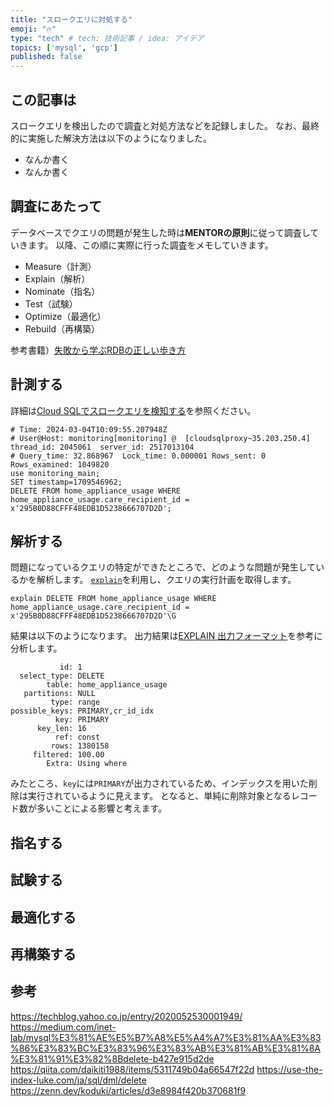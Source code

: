 ```yaml
---
title: "スロークエリに対処する"
emoji: "🔥"
type: "tech" # tech: 技術記事 / idea: アイデア
topics: ['mysql', 'gcp']
published: false
---
```


## この記事は
スロークエリを検出したので調査と対処方法などを記録しました。
なお、最終的に実施した解決方法は以下のようになりました。

- なんか書く
- なんか書く

## 調査にあたって
データベースでクエリの問題が発生した時は**MENTORの原則**に従って調査していきます。
以降、この順に実際に行った調査をメモしていきます。
- Measure（計測）
- Explain（解析）
- Nominate（指名）
- Test（試験）
- Optimize（最適化）
- Rebuild（再構築）

参考書籍）[失敗から学ぶRDBの正しい歩き方](https://gihyo.jp/book/2019/978-4-297-10408-5)

## 計測する
詳細は[Cloud SQLでスロークエリを検知する](https://zenn.dev/welmo/articles/slow-query-log-on-cloud-sql)を参照ください。

```
# Time: 2024-03-04T10:09:55.207948Z
# User@Host: monitoring[monitoring] @  [cloudsqlproxy~35.203.250.4]  thread_id: 2045061  server_id: 2517013104
# Query_time: 32.868967  Lock_time: 0.000001 Rows_sent: 0  Rows_examined: 1049820
use monitoring_main;
SET timestamp=1709546962;
DELETE FROM home_appliance_usage WHERE home_appliance_usage.care_recipient_id = x'295B0D88CFFF48EDB1D5238666707D2D';
```

## 解析する
問題になっているクエリの特定ができたところで、どのような問題が発生しているかを解析します。
[`explain`](https://dev.mysql.com/doc/refman/8.0/ja/explain.html)を利用し、クエリの実行計画を取得します。

```
explain DELETE FROM home_appliance_usage WHERE home_appliance_usage.care_recipient_id = x'295B0D88CFFF48EDB1D5238666707D2D'\G
```

結果は以下のようになります。
出力結果は[EXPLAIN 出力フォーマット](https://dev.mysql.com/doc/refman/8.0/ja/explain-output.html)を参考に分析します。
```
           id: 1
  select_type: DELETE
        table: home_appliance_usage
   partitions: NULL
         type: range
possible_keys: PRIMARY,cr_id_idx
          key: PRIMARY
      key_len: 16
          ref: const
         rows: 1380158
     filtered: 100.00
        Extra: Using where
```

みたところ、`key`には`PRIMARY`が出力されているため、インデックスを用いた削除は実行されているように見えます。
となると、単純に削除対象となるレコード数が多いことによる影響と考えます。

## 指名する


## 試験する

## 最適化する

## 再構築する

## 参考
https://techblog.yahoo.co.jp/entry/2020052530001949/
https://medium.com/inet-lab/mysql%E3%81%AE%E5%B7%A8%E5%A4%A7%E3%81%AA%E3%83%86%E3%83%BC%E3%83%96%E3%83%AB%E3%81%AB%E3%81%8A%E3%81%91%E3%82%8Bdelete-b427e915d2de
https://qiita.com/daikiti1988/items/5311749b04a66547f22d
https://use-the-index-luke.com/ja/sql/dml/delete
https://zenn.dev/koduki/articles/d3e8984f420b370681f9
